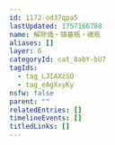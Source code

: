 ```yaml
---
id: 1172-od37qpa5
lastUpdated: 1757166788
name: 解除俑・镇墓瓶・魂瓶
aliases: []
layer: 6
categoryId: cat_8abY-bU7
tagIds:
  - tag_LJIAXzSO
  - tag_eAgXxyKy
nsfw: false
parent: ""
relatedEntries: []
timelineEvents: []
titledLinks: []
---
```


